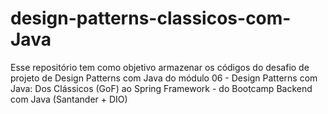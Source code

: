 # design-patterns-classicos-com-Java
Esse repositório tem como objetivo armazenar os códigos do desafio de projeto de Design Patterns com Java do módulo 06 - Design Patterns com Java: Dos Clássicos (GoF) ao Spring Framework - do Bootcamp Backend com Java (Santander + DIO)
